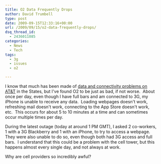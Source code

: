 ```yaml
---
title: O2 Data Frequently Drops
author: David Trumbell
type: post
date: 2009-09-15T12:33:16+00:00
url: /2009/09/15/o2-data-frequently-drops/
dsq_thread_id:
  - 2436011085
categories:
  - News
  - Tech
tags:
  - 3g
  - issues
  - o2

---
```

I know that much has been made of [data and connectivity problems on AT&T](https://www.engadget.com/2009-09-04-atandt-tries-to-repair-the-pr-damage.html) in the States, but I've found O2 to be just as bad, if not worse.  About once per day, even though I have full bars and am connected to 3G, my iPhone is unable to receive any data.  Loading webpages doesn't work, refreshing mail doesn't work, connecting to the App Store doesn't work, etc.  This occurs for about 5 to 10 minutes at a time and can sometimes occur multiple times per day.

During the latest outage (today at around 1 PM GMT), I asked 2 co-workers, 1 with a 3G Blackberry and 1 with an iPhone, to try to access a webpage.  They were also unable to do so, even though both had 3G access and full bars.  I understand that this could be a problem with the cell tower, but this happens almost every single day, and not always at work.

Why are cell providers so incredibly awful?
